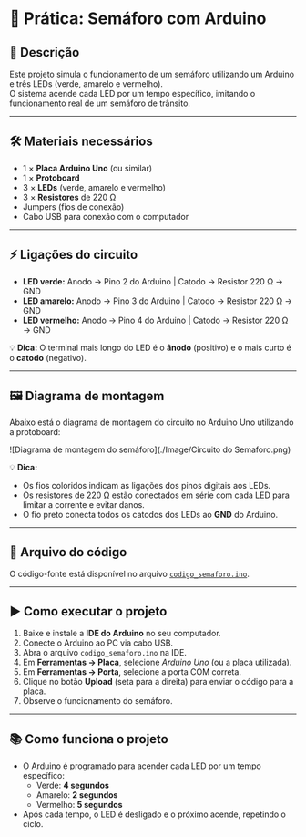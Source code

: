# 🚦 Prática: Semáforo com Arduino  

## 📌 Descrição  
Este projeto simula o funcionamento de um semáforo utilizando um Arduino e três LEDs (verde, amarelo e vermelho).  
O sistema acende cada LED por um tempo específico, imitando o funcionamento real de um semáforo de trânsito.  

---

## 🛠 Materiais necessários  
- 1 × **Placa Arduino Uno** (ou similar)  
- 1 × **Protoboard**  
- 3 × **LEDs** (verde, amarelo e vermelho)  
- 3 × **Resistores** de 220 Ω  
- Jumpers (fios de conexão)  
- Cabo USB para conexão com o computador  

---

## ⚡ Ligações do circuito  
- **LED verde:** Anodo → Pino 2 do Arduino | Catodo → Resistor 220 Ω → GND  
- **LED amarelo:** Anodo → Pino 3 do Arduino | Catodo → Resistor 220 Ω → GND  
- **LED vermelho:** Anodo → Pino 4 do Arduino | Catodo → Resistor 220 Ω → GND  

💡 **Dica:** O terminal mais longo do LED é o **ânodo** (positivo) e o mais curto é o **catodo** (negativo).  

---

## 🖼 Diagrama de montagem

Abaixo está o diagrama de montagem do circuito no Arduino Uno utilizando a protoboard:

![Diagrama de montagem do semáforo](./Image/Circuito do Semaforo.png)

💡 **Dica:**  
- Os fios coloridos indicam as ligações dos pinos digitais aos LEDs.  
- Os resistores de 220 Ω estão conectados em série com cada LED para limitar a corrente e evitar danos.  
- O fio preto conecta todos os catodos dos LEDs ao **GND** do Arduino.  

---

## 📂 Arquivo do código  
O código-fonte está disponível no arquivo [`codigo_semaforo.ino`](./codigo_semaforo.ino).  

---

## ▶ Como executar o projeto  
1. Baixe e instale a **IDE do Arduino** no seu computador.  
2. Conecte o Arduino ao PC via cabo USB.  
3. Abra o arquivo `codigo_semaforo.ino` na IDE.  
4. Em **Ferramentas → Placa**, selecione *Arduino Uno* (ou a placa utilizada).  
5. Em **Ferramentas → Porta**, selecione a porta COM correta.  
6. Clique no botão **Upload** (seta para a direita) para enviar o código para a placa.  
7. Observe o funcionamento do semáforo.  

---

## 📚 Como funciona o projeto  
- O Arduino é programado para acender cada LED por um tempo específico:  
  - Verde: **4 segundos**  
  - Amarelo: **2 segundos**  
  - Vermelho: **5 segundos**  
- Após cada tempo, o LED é desligado e o próximo acende, repetindo o ciclo.  
